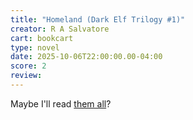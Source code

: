 ```yaml
---
title: "Homeland (Dark Elf Trilogy #1)"
creator: R A Salvatore
cart: bookcart
type: novel
date: 2025-10-06T22:00:00.00-04:00
score: 2
review: 
---
```


Maybe I'll read [them all](https://dungeonsanddragonsfan.com/legend-of-drizzt-books-in-order/)?